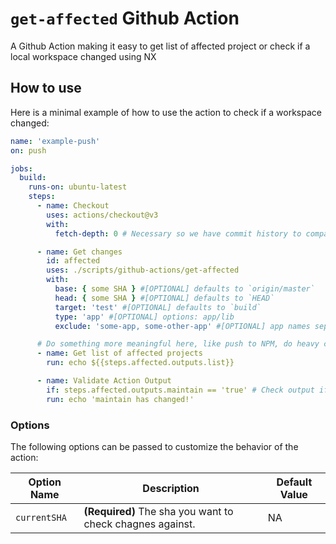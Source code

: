 # `get-affected` Github Action

A Github Action making it easy to get list of affected project or check if a local workspace changed using NX

## How to use

Here is a minimal example of how to use the action to check if a workspace changed:

```yaml
name: 'example-push'
on: push

jobs:
  build:
    runs-on: ubuntu-latest
    steps:
      - name: Checkout
        uses: actions/checkout@v3
        with:
          fetch-depth: 0 # Necessary so we have commit history to compare to

      - name: Get changes
        id: affected
        uses: ./scripts/github-actions/get-affected
        with:
          base: { some SHA } #[OPTIONAL] defaults to `origin/master`
          head: { some SHA } #[OPTIONAL] defaults to `HEAD`
          target: 'test' #[OPTIONAL] defaults to `build`
          type: 'app' #[OPTIONAL] options: app/lib
          exclude: 'some-app, some-other-app' #[OPTIONAL] app names separated by comma or wildcard

      # Do something more meaningful here, like push to NPM, do heavy computing, etc.
      - name: Get list of affected projects
        run: echo ${{steps.affected.outputs.list}}

      - name: Validate Action Output
        if: steps.affected.outputs.maintain == 'true' # Check output if it changed or not (returns a boolean)
        run: echo 'maintain has changed!'
```

### Options

The following options can be passed to customize the behavior of the action:

| Option Name  | Description                                               | Default Value |
| ------------ | --------------------------------------------------------- | ------------- |
| `currentSHA` | **(Required)** The sha you want to check chagnes against. | NA            |
